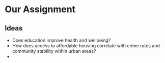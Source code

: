 # Our Assignment

## Ideas

- Does education improve health and wellbeing?
- How does access to affordable housing correlate with crime rates and community stability within urban areas?
- 
